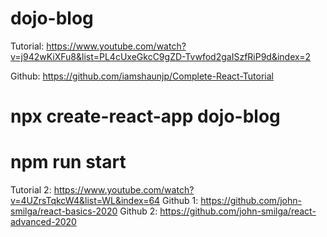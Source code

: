# dojo-blog
 
  Tutorial: https://www.youtube.com/watch?v=j942wKiXFu8&list=PL4cUxeGkcC9gZD-Tvwfod2gaISzfRiP9d&index=2

  Github: https://github.com/iamshaunjp/Complete-React-Tutorial

  # npx create-react-app dojo-blog
  # npm run start


  Tutorial 2: https://www.youtube.com/watch?v=4UZrsTqkcW4&list=WL&index=64
  Github 1: https://github.com/john-smilga/react-basics-2020
  Github 2: https://github.com/john-smilga/react-advanced-2020
